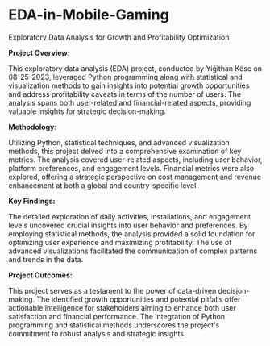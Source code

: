 # EDA-in-Mobile-Gaming
Exploratory Data Analysis for Growth and Profitability Optimization

**Project Overview:**

This exploratory data analysis (EDA) project, conducted by Yiğithan Köse on 08-25-2023, leveraged Python programming along with statistical and visualization methods to gain insights into potential growth opportunities and address profitability caveats in terms of the number of users. The analysis spans both user-related and financial-related aspects, providing valuable insights for strategic decision-making.

**Methodology:**

Utilizing Python, statistical techniques, and advanced visualization methods, this project delved into a comprehensive examination of key metrics. The analysis covered user-related aspects, including user behavior, platform preferences, and engagement levels. Financial metrics were also explored, offering a strategic perspective on cost management and revenue enhancement at both a global and country-specific level.

**Key Findings:**

The detailed exploration of daily activities, installations, and engagement levels uncovered crucial insights into user behavior and preferences. By employing statistical methods, the analysis provided a solid foundation for optimizing user experience and maximizing profitability. The use of advanced visualizations facilitated the communication of complex patterns and trends in the data.

**Project Outcomes:**

This project serves as a testament to the power of data-driven decision-making. The identified growth opportunities and potential pitfalls offer actionable intelligence for stakeholders aiming to enhance both user satisfaction and financial performance. The integration of Python programming and statistical methods underscores the project's commitment to robust analysis and strategic insights.

